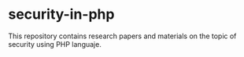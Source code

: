# security-in-php
This repository contains research papers and materials on the topic of security using PHP languaje.
